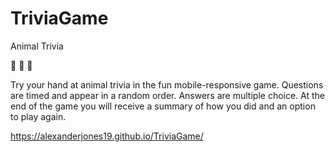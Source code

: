 # TriviaGame

Animal Trivia

:see_no_evil: :hear_no_evil: :speak_no_evil:

Try your hand at animal trivia in the fun mobile-responsive game. Questions are timed and appear in a random order. Answers are multiple choice. At the end of the game you will receive a summary of how you did and an option to play again.

https://alexanderjones19.github.io/TriviaGame/